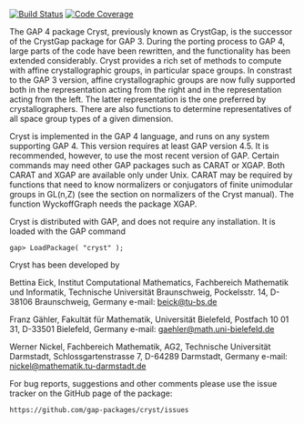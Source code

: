 [![Build Status](https://travis-ci.org/gap-packages/cryst.svg?branch=master)](https://travis-ci.org/gap-packages/cryst)
[![Code Coverage](https://codecov.io/github/gap-packages/cryst/coverage.svg?branch=master&token=)](https://codecov.io/gh/gap-packages/cryst)

The GAP 4 package Cryst, previously known as CrystGap, is the 
successor of the CrystGap package for GAP 3. During the porting 
process to GAP 4, large parts of the code have been rewritten, and 
the functionality has been extended considerably. Cryst provides a 
rich set of methods to compute with affine crystallographic groups, 
in particular space groups. In constrast to the GAP 3 version, 
affine crystallographic groups are now fully supported both in the 
representation acting from the right and in the representation 
acting from the left. The latter representation is the one preferred 
by crystallographers. There are also functions to determine 
representatives of all space group types of a given dimension. 

Cryst is implemented in the GAP 4 language, and runs on any system 
supporting GAP 4. This version requires at least GAP version 4.5. 
It is recommended, however, to use the most recent version of GAP. 
Certain commands may need other GAP packages such as CARAT or XGAP. 
Both CARAT and XGAP are available only under Unix. CARAT may be 
required by functions that need to know normalizers or conjugators 
of finite unimodular groups in GL(n,Z) (see the section on normalizers 
of the Cryst manual). The function WyckoffGraph needs the package XGAP.

Cryst is distributed with GAP, and does not require any installation.
It is loaded with the GAP command

    gap> LoadPackage( "cryst" ); 

Cryst has been developed by

Bettina Eick,
Institut Computational Mathematics,
Fachbereich Mathematik und Informatik,
Technische Universität Braunschweig,
Pockelsstr. 14, D-38106 Braunschweig, Germany
e-mail: beick@tu-bs.de

Franz Gähler,
Fakultät für Mathematik, Universität Bielefeld,
Postfach 10 01 31, D-33501 Bielefeld, Germany 
e-mail: gaehler@math.uni-bielefeld.de

Werner Nickel,
Fachbereich Mathematik, AG2,
Technische Universität Darmstadt,
Schlossgartenstrasse 7, D-64289 Darmstadt, Germany
e-mail: nickel@mathematik.tu-darmstadt.de

For bug reports, suggestions and other comments please use the issue
tracker on the GitHub page of the package:

    https://github.com/gap-packages/cryst/issues
